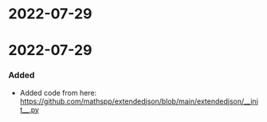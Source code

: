 
# 2022-07-29


2022-07-29
==========

### Added

- Added code from here: https://github.com/mathspp/extendedjson/blob/main/extendedjson/__init__.py

